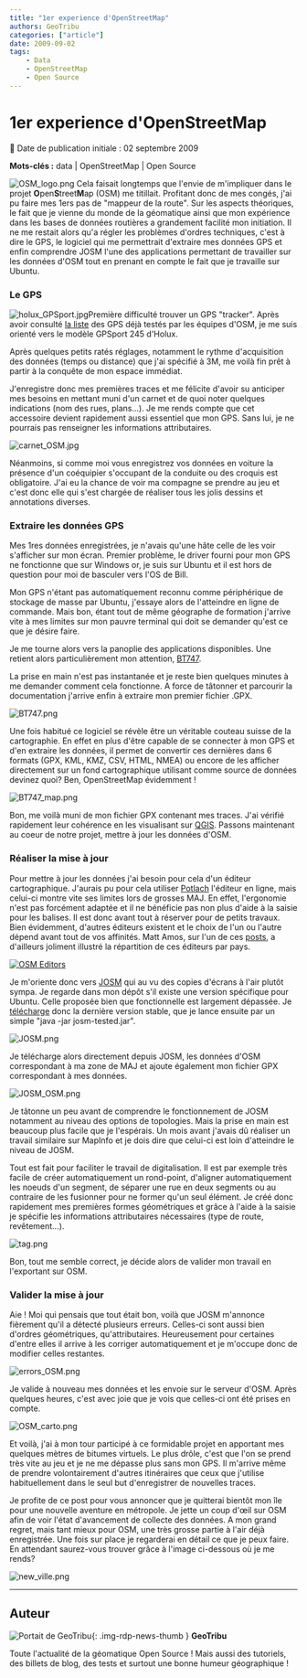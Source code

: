 ```yaml
---
title: "1er experience d'OpenStreetMap"
authors: GeoTribu
categories: ["article"]
date: 2009-09-02
tags:
    - Data
    - OpenStreetMap
    - Open Source
---
```


# 1er experience d'OpenStreetMap

:calendar: Date de publication initiale : 02 septembre 2009

**Mots-clés :** data | OpenStreetMap | Open Source

![OSM_logo.png](https://cdn.geotribu.fr/img/logos-icones/OpenStreetMap/Openstreetmap.png) Cela faisait longtemps que l'envie de m'impliquer dans le projet **O**pen**S**treet**M**ap (OSM) me titillait. Profitant donc de mes congés, j'ai pu faire mes 1ers pas de "mappeur de la route". Sur les aspects théoriques, le fait que je vienne du monde de la géomatique ainsi que mon expérience dans les bases de données routières a grandement facilité mon initiation. Il ne me restait alors qu'a régler les problèmes d'ordres techniques, c'est à dire le GPS, le logiciel qui me permettrait d'extraire mes données GPS et enfin comprendre JOSM l'une des applications permettant de travailler sur les données d'OSM tout en prenant en compte le fait que je travaille sur Ubuntu.

### Le GPS

![holux_GPSport.jpg](https://cdn.geotribu.fr/img/OSM/holux_GPSport.jpg)Première difficulté trouver un GPS "tracker". Après avoir consulté [la liste](https://wiki.openstreetmap.org/wiki/GPS_Reviews) des GPS déjà testés par les équipes d'OSM, je me suis orienté vers le modèle GPSport 245 d'Holux.

Après quelques petits ratés réglages, notamment le rythme d'acquisition des données (temps ou distance) que j'ai spécifié à 3M, me voilà fin prêt à partir à la conquête de mon espace immédiat.

J'enregistre donc mes premières traces et me félicite d'avoir su anticiper mes besoins en mettant muni d'un carnet et de quoi noter quelques indications (nom des rues, plans...). Je me rends compte que cet accessoire devient rapidement aussi essentiel que mon GPS. Sans lui, je ne pourrais pas renseigner les informations attributaires.

![carnet_OSM.jpg](https://cdn.geotribu.fr/img/OSM/carnet_OSM.jpg)

Néanmoins, si comme moi vous enregistrez vos données en voiture la présence d'un coéquipier s'occupant de la conduite ou des croquis est obligatoire. J'ai eu la chance de voir ma compagne se prendre au jeu et c'est donc elle qui s'est chargée de réaliser tous les jolis dessins et annotations diverses.

### Extraire les données GPS

Mes 1res données enregistrées, je n'avais qu'une hâte celle de les voir s'afficher sur mon écran. Premier problème, le driver fourni pour mon GPS ne fonctionne que sur Windows or, je suis sur Ubuntu et il est hors de question pour moi de basculer vers l'OS de Bill.

Mon GPS n'étant pas automatiquement reconnu comme périphérique de stockage de masse par Ubuntu, j'essaye alors de l'atteindre en ligne de commande. Mais bon, étant tout de même géographe de formation j'arrive vite à mes limites sur mon pauvre terminal qui doit se demander qu'est ce que je désire faire.

Je me tourne alors vers la panoplie des applications disponibles. Une retient alors particulièrement mon attention, [BT747](http://bt747.free.fr/content/).

La prise en main n'est pas instantanée et je reste bien quelques minutes à me demander comment cela fonctionne. A force de tâtonner et parcourir la documentation j'arrive enfin à extraire mon premier fichier .GPX.

![BT747.png](https://cdn.geotribu.fr/img/OSM/BT747.png)

Une fois habitué ce logiciel se révèle être un véritable couteau suisse de la cartographie. En effet en plus d'être capable de se connecter à mon GPS et d'en extraire les données, il permet de convertir ces dernières dans 6 formats (GPX, KML, KMZ, CSV, HTML, NMEA) ou encore de les afficher directement sur un fond cartographique utilisant comme source de données devinez quoi? Ben, OpenStreetMap évidemment !

![BT747_map.png](https://cdn.geotribu.fr/img/OSM/BT747_map.png)

Bon, me voilà muni de mon fichier GPX contenant mes traces. J'ai vérifié rapidement leur cohérence en les visualisant sur [QGIS](https://www.qgis.org/). Passons maintenant au coeur de notre projet, mettre à jour les données d'OSM.

### Réaliser la mise à jour

Pour mettre à jour les données j'ai besoin pour cela d'un éditeur cartographique. J'aurais pu pour cela utiliser [Potlach](https://wiki.openstreetmap.org/wiki/FR:Potlatch) l'éditeur en ligne, mais celui-ci montre vite ses limites lors de grosses MAJ. En effet, l'ergonomie n'est pas forcément adaptée et il ne bénéficie pas non plus d'aide à la saisie pour les balises. Il est donc avant tout à réserver pour de petits travaux. Bien évidemment, d'autres éditeurs existent et le choix de l'un ou l'autre dépend avant tout de vos affinités. Matt Amos, sur l'un de ces [posts](http://www.asklater.com/matt/wordpress/2009/08/editor-popularity/), a d'ailleurs joliment illustré la répartition de ces éditeurs par pays.

[![OSM Editors](http://www.asklater.com/matt/wordpress/images/created_by_20090826.png "OSM Editors")](http://www.asklater.com/matt/wordpress/images/created_by_20090826.png)

Je m'oriente donc vers [JOSM](https://wiki.openstreetmap.org/wiki/FR:JOSM) qui au vu des copies d'écrans à l'air plutôt sympa. Je regarde dans mon dépôt s'il existe une version spécifique pour Ubuntu. Celle proposée bien que fonctionnelle est largement dépassée. Je [télécharge](http://josm.openstreetmap.de/josm-tested.jar) donc la dernière version stable, que je lance ensuite par un simple "java -jar josm-tested.jar".

![JOSM.png](https://cdn.geotribu.fr/img/OSM/JOSM.png)

Je télécharge alors directement depuis JOSM, les données d'OSM correspondant à ma zone de MAJ et ajoute également mon fichier GPX correspondant à mes données.

![JOSM_OSM.png](https://cdn.geotribu.fr/img/OSM/JOSM_OSM.png)

Je tâtonne un peu avant de comprendre le fonctionnement de JOSM notamment au niveau des options de topologies. Mais la prise en main est beaucoup plus facile que je l'espérais. Un mois avant j'avais dû réaliser un travail similaire sur MapInfo et je dois dire que celui-ci est loin d'atteindre le niveau de JOSM.

Tout est fait pour faciliter le travail de digitalisation. Il est par exemple très facile de créer automatiquement un rond-point, d'aligner automatiquement les noeuds d'un segment, de séparer une rue en deux segments ou au contraire de les fusionner pour ne former qu'un seul élément. Je créé donc rapidement mes premières formes géométriques et grâce à l'aide à la saisie je spécifie les informations attributaires nécessaires (type de route, revêtement...).

![tag.png](https://cdn.geotribu.fr/img/OSM/tag.png)

Bon, tout me semble correct, je décide alors de valider mon travail en l'exportant sur OSM.

### Valider la mise à jour

Aie ! Moi qui pensais que tout était bon, voilà que JOSM m'annonce fièrement qu'il a détecté plusieurs erreurs. Celles-ci sont aussi bien d'ordres géométriques, qu'attributaires. Heureusement pour certaines d'entre elles il arrive à les corriger automatiquement et je m'occupe donc de modifier celles restantes.

![errors_OSM.png](https://cdn.geotribu.fr/img/OSM/errors_OSM.png)

Je valide à nouveau mes données et les envoie sur le serveur d'OSM. Après quelques heures, c'est avec joie que je vois que celles-ci ont été prises en compte.

![OSM_carto.png](https://cdn.geotribu.fr/img/OSM/OSM_carto.png)

Et voilà, j'ai à mon tour participé à ce formidable projet en apportant mes quelques mètres de bitumes virtuels. Le plus drôle, c'est que l'on se prend très vite au jeu et je ne me dépasse plus sans mon GPS. Il m'arrive même de prendre volontairement d'autres itinéraires que ceux que j'utilise habituellement dans le seul but d'enregistrer de nouvelles traces.

Je profite de ce post pour vous annoncer que je quitterai bientôt mon île pour une nouvelle aventure en métropole. Je jette un coup d'œil sur OSM afin de voir l'état d'avancement de collecte des données. A mon grand regret, mais tant mieux pour OSM, une très grosse partie à l'air déjà enregistrée. Une fois sur place je regarderai en détail ce que je peux faire. En attendant saurez-vous trouver grâce à l'image ci-dessous où je me rends?

![new_ville.png](https://cdn.geotribu.fr/img/OSM/new_ville.png)

----

## Auteur

![Portait de GeoTribu](https://cdn.geotribu.fr/img/internal/charte/geotribu_logo_64x64.png){: .img-rdp-news-thumb }
**GeoTribu**

Toute l'actualité de la géomatique Open Source ! Mais aussi des tutoriels, des billets de blog, des tests et surtout une bonne humeur géographique !
